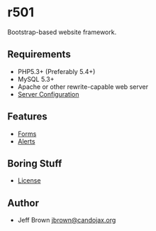 
r501
======
Bootstrap-based website framework.

Requirements
------
* PHP5.3+ (Preferably 5.4+)
* MySQL 5.3+
* Apache or other rewrite-capable web server
* [Server Configuration](documentation/SERVER.md)

Features
------
* [Forms](documentation/FORMS.md)
* [Alerts](documentation/ALERTS.md)

Boring Stuff
------
* [License](LICENSE)

Author
------
* Jeff Brown <jbrown@candojax.org>
